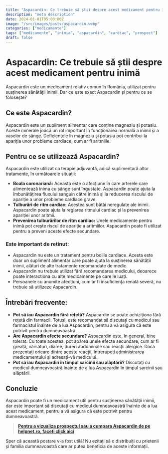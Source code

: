 ```yaml
---
title: "Aspacardin: Ce trebuie să știi despre acest medicament pentru inimă"
description: "meta description"
date: 2024-01-01T05:00:00Z
image: "/src/images/posts/aspacardin.webp"
categories: ["medicamente"]
tags: ["medicamente", "inimia", "aspacardin", "cardiac", "prospect"]
draft: false
---
```


# Aspacardin: Ce trebuie să știi despre acest medicament pentru inimă

Aspacardin este un medicament relativ comun în România, utilizat pentru susținerea sănătății inimii. Dar ce este exact Aspacardin și pentru ce se folosește?

## Ce este Aspacardin?

Aspacardin este un supliment alimentar care conține magneziu și potasiu. Aceste minerale joacă un rol important în funcționarea normală a inimii și a vaselor de sânge. Deficiențele în magneziu și potasiu pot contribui la apariția unor probleme cardiace, cum ar fi aritmiile.

## Pentru ce se utilizează Aspacardin?

Aspacardin este utilizat ca terapie adjuvantă, adică suplimentară altor tratamente, în următoarele situații:

- **Boala coronariană:** Aceasta este o afecțiune în care arterele care alimentează inima cu sânge sunt îngustate. Aspacardin poate ajuta la îmbunătățirea fluxului sanguin către inimă și la reducerea riscului de apariție a unor probleme cardiace grave.
- **Tulburări de ritm cardiac:** Acestea sunt bătăi neregulate ale inimii. Aspacardin poate ajuta la reglarea ritmului cardiac și la prevenirea apariției unor aritmii.
- **Prevenirea tulburărilor de ritm cardiac:** Unele medicamente pentru inimă pot crește riscul de apariție a aritmiilor. Aspacardin poate fi utilizat pentru a preveni aceste efecte secundare.

### Este important de retinut:

- Aspacardin nu este un tratament pentru bolile cardiace. Acesta este doar un supliment alimentar care poate ajuta la susținerea sănătății inimii, alături de alte tratamente recomandate de medic.
- Aspacardin nu trebuie utilizat fără recomandarea medicului, deoarece poate interactiona cu alte medicamente pe care le luați.
- Persoanele cu anumite afecțiuni, cum ar fi insuficiența renală severă, nu trebuie să utilizeze Aspacardin.

## Întrebări frecvente:

- **Pot să iau Aspacardin fără rețetă?** Aspacardin se poate achiziționa fără rețetă din farmacii. Totuși, este recomandat să discutați cu medicul sau farmacistul înainte de a lua Aspacardin, pentru a vă asigura că este potrivit pentru dumneavoastră.
- **Are Aspacardin efecte secundare?** Aspacardin este, în general, bine tolerat. Cu toate acestea, pot apărea unele efecte secundare, cum ar fi greață, vărsături, diaree, dureri abdominale sau reacții alergice. Dacă prezentați oricare dintre aceste reacții, întrerupeți administrarea medicamentului și adresați-vă medicului.
- **Pot să iau Aspacardin în timpul sarcinii sau alăptării?** Discutați cu medicul dumneavoastră înainte de a lua Aspacardin în timpul sarcinii sau alăptării.

## Concluzie

Aspacardin poate fi un medicament util pentru susținerea sănătății inimii, dar este important să discutați cu medicul dumneavoastră înainte de a lua acest medicament, pentru a vă asigura că este potrivit pentru dumneavoastră.

>
> **[Pentru a vizualiza prospectul sau a cumpara Aspacardin de pe helpnet.ro, faceti click aici](https://www.helpnet.ro/aspacardin-39mg-12mg-x-30cpr)**
>


Sper că această postare v-a fost utilă! Nu ezitați să o distribuiți cu prietenii și familia dumneavoastră care ar putea beneficia de aceste informații.
